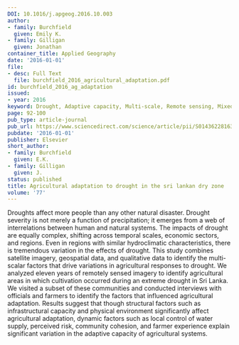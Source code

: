 ```yaml
---
DOI: 10.1016/j.apgeog.2016.10.003
author:
- family: Burchfield
  given: Emily K.
- family: Gilligan
  given: Jonathan
container_title: Applied Geography
date: '2016-01-01'
file:
- desc: Full Text
  file: burchfield_2016_agricultural_adaptation.pdf
id: burchfield_2016_ag_adaptation
issued:
- year: 2016
keyword: Drought, Adaptive capacity, Multi-scale, Remote sensing, Mixed methods, tenuretrack
page: 92-100
pub_type: article-journal
pub_url: https://www.sciencedirect.com/science/article/pii/S0143622816306063
pubdate: '2016-01-01'
publisher: Elsevier
short_author:
- family: Burchfield
  given: E.K.
- family: Gilligan
  given: J.
status: published
title: Agricultural adaptation to drought in the sri lankan dry zone
volume: '77'
---
```

Droughts affect more people than any other natural disaster. Drought severity is not merely a function of precipitation; it emerges from a web of interrelations between human and natural systems. The impacts of drought are equally complex, shifting across temporal scales, economic sectors, and regions. Even in regions with similar hydroclimatic characteristics, there is tremendous variation in the effects of drought. This study combines satellite imagery, geospatial data, and qualitative data to identify the multi-scalar factors that drive variations in agricultural responses to drought. We analyzed eleven years of remotely sensed imagery to identify agricultural areas in which cultivation occurred during an extreme drought in Sri Lanka. We visited a subset of these communities and conducted interviews with officials and farmers to identify the factors that influenced agricultural adaptation. Results suggest that though structural factors such as infrastructural capacity and physical environment significantly affect agricultural adaptation, dynamic factors such as local control of water supply, perceived risk, community cohesion, and farmer experience explain significant variation in the adaptive capacity of agricultural systems.
